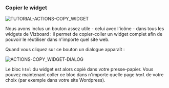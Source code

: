 ### Copier le widget

<div>
  <img
    alt="TUTORIAL-ACTIONS-COPY_WIDGET"
    src="https://raw.githubusercontent.com/multi-coop/vizboard-website-content/main/images/tutorial/commented/tutorial-08.png"
    />
</div>

Nous avons inclus un bouton assez utile - celui avec l'icône <span class="icon"><i class="mdi mdi-code-tags"></i></span> - dans tous les widgets de Vizboard : il permet de copier-coller un widget complet afin de pouvoir le réutiliser dans n'importe quel site web.

Quand vous cliquez sur ce bouton un dialogue apparaît :

<div style="">
  <img
    alt="ACTIONS-COPY_WIDGET-DIALOG"
    src="https://raw.githubusercontent.com/multi-coop/vizboard-website-content/main/images/tutorial/actions-copy_result.png"
    />
</div>
 
Le bloc `html` du widget est alors copié dans votre presse-papier. Vous pouvez maintenant coller ce bloc dans n'importe quelle page `html` de votre choix (par exemple dans votre site Wordpress).
